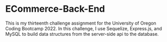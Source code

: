 # ECommerce-Back-End

This is my thirteenth challenge assignment for the University of Oregon Coding Bootcamp 2022. In this challenge, I use Sequelize, Express.js, and MySQL to build data structures from the server-side api to the database.

